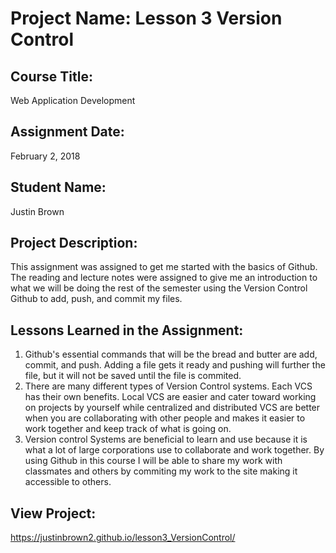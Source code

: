 # Project Name:  Lesson 3 Version Control


## Course Title:
Web Application Development

## Assignment Date:  
February 2, 2018

## Student Name:  
Justin Brown

## Project Description:
This assignment was assigned to get me started with the basics of Github. The reading and lecture notes were assigned to give me an introduction to what we will be doing the rest of the semester using the Version Control Github to add, push, and commit my files.

## Lessons Learned in the Assignment:
1. Github's essential commands that will be the bread and butter are add, commit, and push. Adding a file gets it ready and pushing will further the file, but it will not be saved until the file is commited. 
2. There are many different types of Version Control systems. Each VCS has their own benefits. Local VCS are easier and cater toward working on projects by yourself while centralized and distributed VCS are better when you are collaborating with other people and makes it easier to work together and keep track of what is going on. 
3. Version control Systems are beneficial to learn and use because it is what a lot of large corporations use to collaborate and work together. By using Github in this course I will be able to share my work with classmates and others by commiting my work to the site making it accessible to others. 

## View Project:
https://justinbrown2.github.io/lesson3_VersionControl/

